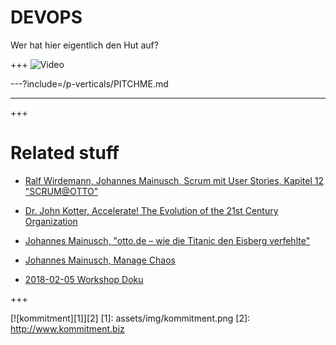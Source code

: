 
<!-- .slide: data-background="#ffffff"-->
# DEVOPS
<!-- .element: style="font-size: 9em; color: #aa2332"-->
Wer hat hier eigentlich den Hut auf?

<!-- .element: style="font-variant: smallcaps; color: #aa2332"-->
+++
![Video](https://www.youtube.com/watch?v=rhU9_TbABvw)

---?include=/p-verticals/PITCHME.md




---




	
+++
<!-- .slide: data-background="#9B3036" style="text-align: left; font-size: 0.6em;"-->
# Related stuff

- [Ralf Wirdemann, Johannes Mainusch, Scrum mit User Stories, Kapitel 12 "SCRUM@OTTO"](http://www.hanser-fachbuch.de/buch/Scrum+mit+User+Stories/9783446450523)
<!-- .element: style="color: white;" -->
- [Dr. John Kotter, Accelerate! The Evolution of the 21st Century Organization](https://www.youtube.com/watch?v=Pc7EVXnF2aI)
<!-- .element: style="color: white;" -->
- [Johannes Mainusch, "otto.de – wie die Titanic den Eisberg verfehlte"](https://www.heise.de/developer/artikel/Johannes-Mainusch-otto-de-wie-die-Titanic-den-Eisberg-verfehlte-3491223.html)
<!-- .element: style="color: white;" -->
- [Johannes Mainusch, Manage Chaos](https://gitpitch.com/kommitment/verticals/master?grs=bitbucket&p=p-intro)
<!-- .element: style="color: white;" -->
- [2018-02-05 Workshop Doku](https://drive.google.com/drive/folders/0Bzr9vgG2NdI0U0tjWkszd1dUNWc?usp=sharing)
<!-- .element: style="color: white;" -->


+++
<!-- .slide: data-background="#9B3036" -->

[![kommitment][1]][2]
[1]: assets/img/kommitment.png
[2]: http://www.kommitment.biz
<!-- .element: style="border: 0px !important;" -->
